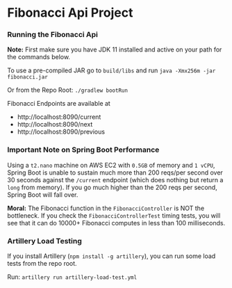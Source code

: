 # Fibonacci Api Project

### Running the Fibonacci Api

**Note:** First make sure you have JDK 11 installed and active on your path for the commands below.

To use a pre-compiled JAR go to `build/libs` and run `java -Xmx256m -jar fibonacci.jar`

Or from the Repo Root: `./gradlew bootRun`

Fibonacci Endpoints are available at
- http://localhost:8090/current
- http://localhost:8090/next
- http://localhost:8090/previous

### Important Note on Spring Boot Performance

Using a `t2.nano` machine on AWS EC2 with `0.5GB` of memory and `1 vCPU`, 
Spring Boot is unable to sustain much more than 200 reqs/per second over 30 seconds 
against the `/current` endpoint (which does nothing but return a `long` from memory).
If you go much higher than the 200 reqs per second, Spring Boot will fall over.

**Moral:** The Fibonacci function in the `FibonacciController` is NOT the bottleneck. 
If you check the `FibonacciControllerTest` timing tests, you will see that it can do
10000+ Fibonacci computes in less than 100 milliseconds.

### Artillery Load Testing

If you install Artillery (`npm install -g artillery`), 
you can run some load tests from the repo root.
 
 Run: `artillery run artillery-load-test.yml`



